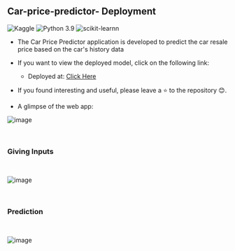 ## Car-price-predictor- Deployment
![Kaggle](https://img.shields.io/badge/Dataset-Kaggle-blue.svg) ![Python 3.9](https://img.shields.io/badge/Python-3.6-brightgreen.svg) ![scikit-learnn](https://img.shields.io/badge/Library-Scikit_Learn-orange.svg)


* The Car Price Predictor application is developed to predict the car resale price based on the car's history data 

* If you want to view the deployed model, click on the following link:<br/>

    - Deployed at: <a href='https://car-price-predictor0.herokuapp.com/'> Click Here </a>
<!-- your can access the application from <a href='https://car-price-predictor0.herokuapp.com/'> here </a> -->

* If you found interesting and useful, please leave a ⭐ to the repository 😊.

* A glimpse of the web app:

![image](https://user-images.githubusercontent.com/28361738/126913438-e8aca48f-e66e-49c6-b98d-ea8aceb5b7a2.png)

<br>
<h3> Giving Inputs </h3>
<br>

![image](https://user-images.githubusercontent.com/28361738/126913470-14eeb7ef-2cc5-4a0b-850d-d4523adffcc2.png)

<br>

<h3> Prediction </h3>
<br>

![image](https://user-images.githubusercontent.com/28361738/126913520-9abec83f-a937-422c-aef0-92f6510388f5.png)
